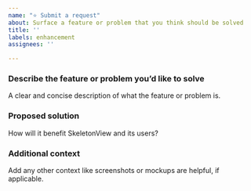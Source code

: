 ```yaml
---
name: "⭐ Submit a request"
about: Surface a feature or problem that you think should be solved
title: ''
labels: enhancement
assignees: ''

---
```


### Describe the feature or problem you’d like to solve

A clear and concise description of what the feature or problem is.

### Proposed solution

How will it benefit SkeletonView and its users?

### Additional context

Add any other context like screenshots or mockups are helpful, if applicable.
